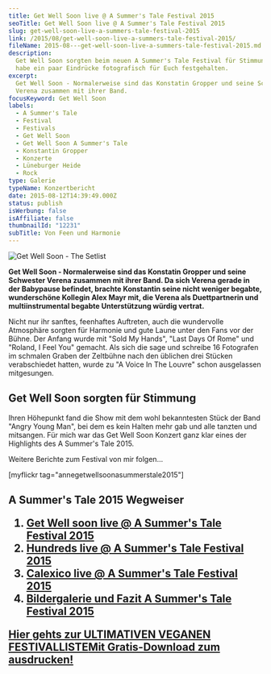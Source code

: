 ```yaml
---
title: Get Well Soon live @ A Summer's Tale Festival 2015
seoTitle: Get Well Soon live @ A Summer's Tale Festival 2015
slug: get-well-soon-live-a-summers-tale-festival-2015
link: /2015/08/get-well-soon-live-a-summers-tale-festival-2015/
fileName: 2015-08---get-well-soon-live-a-summers-tale-festival-2015.md
description:
  Get Well Soon sorgten beim neuen A Summer's Tale Festival für Stimmung. Ich
  habe ein paar Eindrücke fotografisch für Euch festgehalten.
excerpt:
  Get Well Soon - Normalerweise sind das Konstatin Gropper und seine Schwester
  Verena zusammen mit ihrer Band.
focusKeyword: Get Well Soon
labels:
  - A Summer's Tale
  - Festival
  - Festivals
  - Get Well Soon
  - Get Well Soon A Summer's Tale
  - Konstantin Gropper
  - Konzerte
  - Lüneburger Heide
  - Rock
type: Galerie
typeName: Konzertbericht
date: 2015-08-12T14:39:49.000Z
status: publish
isWerbung: false
isAffiliate: false
thumbnailId: "12231"
subTitle: Von Feen und Harmonie
---
```


![Get Well Soon - The Setlist](http://cardamonchai.com/wp-content/uploads/2015/08/IMG_0342-640x640.jpg "Get Well Soon - The Setlist")

<strong>Get Well Soon - Normalerweise sind das Konstatin Gropper und seine
Schwester Verena zusammen mit ihrer Band. Da sich Verena gerade in der Babypause
befindet, brachte Konstantin seine nicht weniger begabte, wunderschöne Kollegin
Alex Mayr mit, die Verena als Duettpartnerin und multiinstrumental begabte
Unterstützung würdig vertrat.</strong>

Nicht nur ihr sanftes, feenhaftes Auftreten, auch die wundervolle Atmosphäre
sorgten für Harmonie und gute Laune unter den Fans vor der Bühne. Der Anfang
wurde mit "Sold My Hands", "Last Days Of Rome" und "Roland, I Feel You" gemacht.
Als sich die sage und schreibe 16 Fotografen im schmalen Graben der Zeltbühne
nach den üblichen drei Stücken verabschiedet hatten, wurde zu "A Voice In The
Louvre" schon ausgelassen mitgesungen.

## Get Well Soon sorgten für Stimmung

Ihren Höhepunkt fand die Show mit dem wohl bekanntesten Stück der Band "Angry
Young Man", bei dem es kein Halten mehr gab und alle tanzten und mitsangen. Für
mich war das Get Well Soon Konzert ganz klar eines der Highlights des A Summer's
Tale 2015.

Weitere Berichte zum Festival von mir folgen...

[myflickr tag="annegetwellsoonasummerstale2015"]

## A Summer's Tale 2015 Wegweiser<ol><li><a href="http://cardamonchai.com/2015/08/get-well-soon-live-a-summers-tale-festival-2015/">Get Well soon live @ A Summer's Tale Festival 2015</a></li><li><a href="http://cardamonchai.com/2015/08/hundreds-live-a-summers-tale-festival-2015/">Hundreds live @ A Summer's Tale Festival 2015</a></li><li><a href="http://cardamonchai.com/2015/08/calexico-live-a-summers-tale-festival-2015/">Calexico live @ A Summer's Tale Festival 2015</a></li><li><a href="http://cardamonchai.com/2015/08/a-summers-tale-festival-2015/">Bildergalerie und Fazit A Summer's Tale Festival 2015</a></li></ol><a class="banner banner-green" href="/2015/03/die-ultimative-vegane-festivalliste"><span class="head">Hier gehts zur ULTIMATIVEN VEGANEN FESTIVALLISTE</span><span class="text">Mit Gratis-Download zum ausdrucken!</span></a>

&nbsp;

&nbsp;
